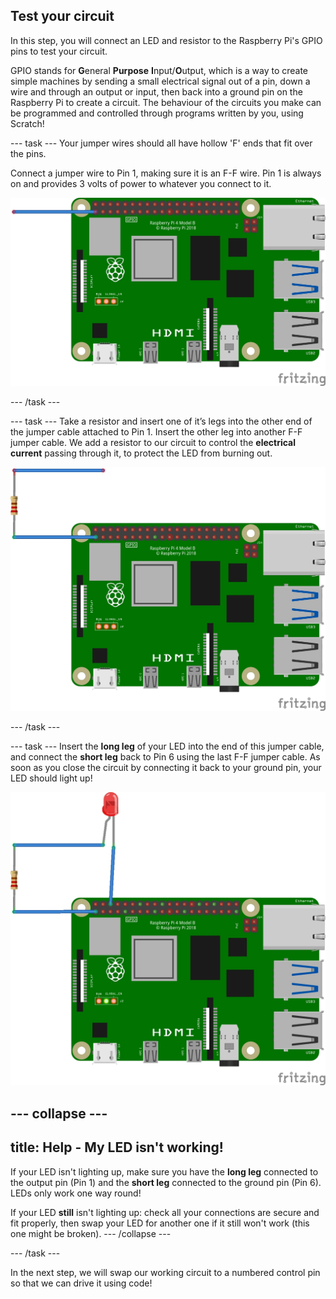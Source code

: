 ## Test your circuit

In this step, you will connect an LED and resistor to the Raspberry Pi's GPIO pins to test your circuit.

GPIO stands for **G**eneral **Purpose** **I**nput/**O**utput, which is a way to create simple machines by sending a small electrical signal out of a pin, down a wire and through an output or input, then back into a ground pin on the Raspberry Pi to create a circuit. The behaviour of the circuits you make can be programmed and controlled through programs written by you, using Scratch!

--- task ---
Your jumper wires should all have hollow 'F' ends that fit over the pins. 

Connect a jumper wire to Pin 1, making sure it is an F-F wire. Pin 1 is always on and provides 3 volts of power to whatever you connect to it.  

![circuit diagram of a jumper cable wired to 3V3 on the Raspberry Pi](images/Pi_2_jumper_test.jpg)

--- /task ---

--- task ---
Take a resistor and insert one of it’s legs into the other end of the jumper cable attached to Pin 1. Insert the other leg into another F-F jumper cable. 
We add a resistor to our circuit to control the **electrical current** passing through it, to protect the LED from burning out.

![circuit diagram of a jumper cable with a resistor wired in series to 3V3 on the Raspberry Pi](images/Pi_3_resistor_test.jpg)

--- /task ---

--- task ---
Insert the **long leg** of your LED into the end of this jumper cable, and connect the **short leg** back to Pin 6 using the last F-F jumper cable. As soon as you close the circuit by connecting it back to your ground pin, your LED should light up! 

![circuit diagram of a jumper cable with a resistor and LED wired in series to 3V3 on the Raspberry Pi](images/Pi_4_complete_test.jpg)

--- collapse ---
---
title: Help - My LED isn't working!
---
If your LED isn't lighting up, make sure you have the **long leg** connected to the output pin (Pin 1) and the **short leg** connected to the ground pin (Pin 6). LEDs only work one way round!

If your LED **still** isn't lighting up: check all your connections are secure and fit properly, then swap your LED for another one if it still won't work (this one might be broken).
--- /collapse ---

--- /task ---


In the next step, we will swap our working circuit to a numbered control pin so that we can drive it using code!
